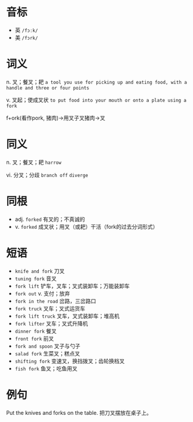 # 音标

- 英 `/fɔːk/`
- 美 `/fɔrk/`

# 词义

n. 叉；餐叉；耙
`a tool you use for picking up and eating food, with a handle and three or four points`

v. 叉起；使成叉状
`to put food into your mouth or onto a plate using a fork`



f+ork(看作pork, 猪肉)→用叉子叉猪肉→叉

# 同义

n. 叉；餐叉；耙
`harrow`

vi. 分叉；分歧
`branch off` `diverge`

# 同根

- adj. `forked` 有叉的；不真诚的
- v. `forked` 成叉状；用叉（或耙）干活（fork的过去分词形式）

# 短语

- `knife and fork` 刀叉
- `tuning fork` 音叉
- `fork lift` 铲车，叉车；叉式装卸车；万能装卸车
- `fork out` v. 支付；放弃
- `fork in the road` 岔路，三岔路口
- `fork truck` 叉车；叉式运货车
- `fork lift truck` 叉车，叉式装卸车；堆高机
- `fork lifter` 叉车；叉式升降机
- `dinner fork` 餐叉
- `front fork` 前叉
- `fork and spoon` 叉子与勺子
- `salad fork` 生菜叉；糕点叉
- `shifting fork` 变速叉，换挡拨叉；齿轮换档叉
- `fish fork` 鱼叉；吃鱼用叉

# 例句

Put the knives and forks on the table.
把刀叉摆放在桌子上。


